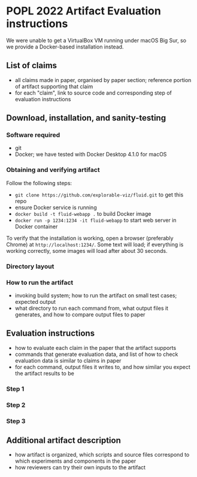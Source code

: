 # POPL 2022 Artifact Evaluation instructions

We were unable to get a VirtualBox VM running under macOS Big Sur, so we provide a Docker-based installation instead.

## List of claims

- all claims made in paper, organised by paper section; reference portion of artifact supporting that claim
- for each "claim", link to source code and corresponding step of evaluation instructions

## Download, installation, and sanity-testing

### Software required

- git
- Docker; we have tested with Docker Desktop 4.1.0 for macOS

### Obtaining and verifying artifact

Follow the following steps:
- `git clone https://github.com/explorable-viz/fluid.git` to get this repo
- ensure Docker service is running
- `docker build -t fluid-webapp .` to build Docker image
- `docker run -p 1234:1234 -it fluid-webapp` to start web server in Docker container

To verify that the installation is working, open a browser (preferably Chrome) at `http://localhost:1234/`. Some text will load; if everything is working correctly, some images will load after about 30 seconds.

### Directory layout

### How to run the artifact
- invoking build system; how to run the artifact on small test cases; expected output
- what directory to run each command from, what output files it generates, and how to compare output files to paper

## Evaluation instructions
- how to evaluate each claim in the paper that the artifact supports
- commands that generate evaluation data, and list of how to check evaluation data is similar to claims in paper
- for each command, output files it writes to, and how similar you expect the artifact results to be

### Step 1

### Step 2

### Step 3

## Additional artifact description

- how artifact is organized, which scripts and source files correspond to which experiments and components in the paper
- how reviewers can try their own inputs to the artifact
